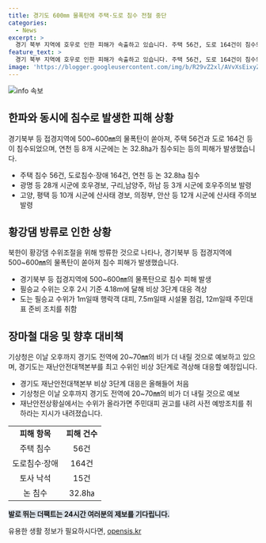 ```yaml
---
title: 경기도 600㎜ 물폭탄에 주택·도로 침수 전철 중단
categories:
  - News
excerpt: >
  경기 북부 지역에 호우로 인한 피해가 속출하고 있습니다. 주택 56건, 도로 164건이 침수되었으며, 논 32.8㏊가 침수되었고 안성에서는 낚시객 2명이 실종되었습니다. 황강댐 방류로 인한 홍수 피해로 500~600㎜의 강한 비가 쏟아지며, 지역 전역에 비 피해가 예상됩니다. 현재 경기도는 비상 3단계 대응 및 대피 준비를 요청하고 있습니다. 
feature_text: >
  경기 북부 지역에 호우로 인한 피해가 속출하고 있습니다. 주택 56건, 도로 164건이 침수되었으며, 논 32.8㏊가 침수되었고 안성에서는 낚시객 2명이 실종되었습니다. 황강댐 방류로 인한 홍수 피해로 500~600㎜의 강한 비가 쏟아지며, 지역 전역에 비 피해가 예상됩니다. 현재 경기도는 비상 3단계 대응 및 대피 준비를 요청하고 있습니다. 
image: 'https://blogger.googleusercontent.com/img/b/R29vZ2xl/AVvXsEixyZcFfHzMRdzZMjFBmAUKJYCLCGyLL1o632UiGVXcaFdKo_bkvkuCioo0uUKlGfBVcT3P84aROyZIXSBEx3Aw5nCQ3pTgDom1WDC4m8eifvWiAmWEEVb4x6G_l8C0QH225ldMjyaFvpxGEBGNO37VmDTDMHGhJPq73UglMfDca1-0aw/s1600/blogspot.png'
---
```


<p><img src="https://blogger.googleusercontent.com/img/b/R29vZ2xl/AVvXsEixyZcFfHzMRdzZMjFBmAUKJYCLCGyLL1o632UiGVXcaFdKo_bkvkuCioo0uUKlGfBVcT3P84aROyZIXSBEx3Aw5nCQ3pTgDom1WDC4m8eifvWiAmWEEVb4x6G_l8C0QH225ldMjyaFvpxGEBGNO37VmDTDMHGhJPq73UglMfDca1-0aw/s1600/blogspot.png" alt="info 속보" /></p>

<h2 data-ke-size="size26">한파와 동시에 침수로 발생한 피해 상황</h2>

<p data-ke-size="size16">경기북부 등 접경지역에 500~600㎜의 물폭탄이 쏟아져, 주택 56건과 도로 164건 등이 침수되었으며, 연천 등 8개 시군에는 논 32.8㏊가 침수되는 등의 피해가 발생했습니다.</p>

<ul>
  <li>주택 침수 56건, 도로침수·장애 164건, 연천 등 논 32.8㏊ 침수</li>
  <li>광명 등 28개 시군에 호우경보, 구리,남양주, 하남 등 3개 시군에 호우주의보 발령</li>
  <li>고양, 평택 등 10개 시군에 산사태 경보, 의정부, 안산 등 12개 시군에 산사태 주의보 발령</li>
</ul>

<h2 data-ke-size="size26">황강댐 방류로 인한 상황</h2>

<p data-ke-size="size16">북한이 황강댐 수위조절을 위해 방류한 것으로 나타나, 경기북부 등 접경지역에 500~600㎜의 물폭탄이 쏟아져 침수 피해가 발생했습니다.</p>

<ul>
  <li>경기북부 등 접경지역에 500~600㎜의 물폭탄으로 침수 피해 발생</li>
  <li>필승교 수위는 오후 2시 기준 4.18m에 달해 비상 3단계 대응 격상</li>
  <li>도는 필승교 수위가 1m일때 행락객 대피, 7.5m일때 시설물 점검, 12m일때 주민대표 준비 조치를 취함</li>
</ul>

<h2 data-ke-size="size26">장마철 대응 및 향후 대비책</h2>

<p data-ke-size="size16">기상청은 이날 오후까지 경기도 전역에 20~70㎜의 비가 더 내릴 것으로 예보하고 있으며, 경기도는 재난안전대책본부를 최고 수위인 비상 3단계로 격상해 대응할 예정입니다.</p>

<ul>
  <li>경기도 재난안전대책본부 비상 3단계 대응은 올해들어 처음</li>
  <li>기상청은 이날 오후까지 경기도 전역에 20~70㎜의 비가 더 내릴 것으로 예보</li>
  <li>재난안전상황실에서는 수위가 올라가면 주민대피 권고를 내려 사전 예방조치를 취하라는 지시가 내려졌습니다.</li>
</ul>

<table style="width: 100%;" data-ke-size="size16">
  <tbody>
    <tr>
      <td style="text-align: center; height: 17px;"><b>피해 항목</b></td>
      <td style="text-align: center; height: 17px;"><b>피해 건수</b></td>
    </tr>
    <tr>
      <td style="text-align: center; height: 17px;">주택 침수</td>
      <td style="text-align: center; height: 17px;">56건</td>
    </tr>
    <tr>
      <td style="text-align: center; height: 17px;">도로침수·장애</td>
      <td style="text-align: center; height: 17px;">164건</td>
    </tr>
    <tr>
      <td style="text-align: center; height: 17px;">토사 낙석</td>
      <td style="text-align: center; height: 17px;">15건</td>
    </tr>
    <tr>
      <td style="text-align: center; height: 17px;">논 침수</td>
      <td style="text-align: center; height: 17px;">32.8㏊</td>
    </tr>
  </tbody>
</table>

<p><b><span style="background-color: #21538527;">발로 뛰는 더팩트는 24시간 여러분의 제보를 기다립니다.</span></b></p>
유용한 생활 정보가 필요하시다면, <a href="https://opensis.kr" rel="dofollow">opensis.kr</a>


